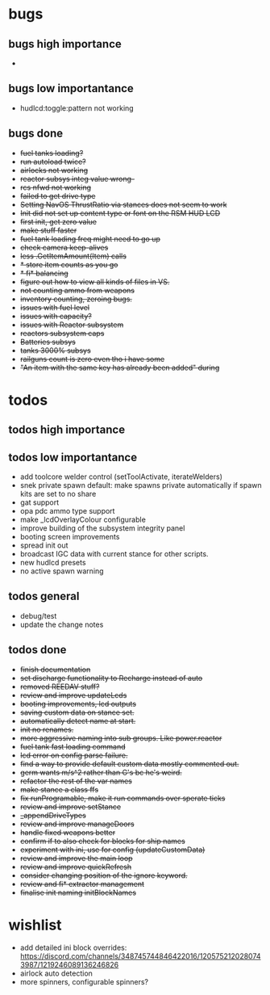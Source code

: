 # bugs

## bugs high importance

*

## bugs low importantance

* hudlcd:toggle:pattern not working

## bugs done

* ~~fuel tanks loading?~~
* ~~run autoload twice?~~
* ~~airlocks not working~~
* ~~reactor subsys integ value wrong-~~
* ~~rcs nfwd not working~~
* ~~failed to get drive type~~
* ~~Setting NavOS ThrustRatio via stances does not seem to work~~
* ~~Init did not set up content type or font on the RSM HUD LCD~~
* ~~first init, get zero value~~
* ~~make stuff faster~~
* ~~fuel tank loading freq might need to go up~~
* ~~check camera keep-alives~~
* ~~less .GetItemAmount(Item) calls~~
* ~~* store item counts as you go~~
* ~~* fi* balancing~~
* ~~figure out how to view all kinds of files in VS.~~
* ~~not counting ammo from weapons~~
* ~~inventory counting, zeroing bugs.~~
* ~~issues with fuel level~~
* ~~issues with capacity?~~
* ~~issues with Reactor subsystem~~
* ~~reactors subsystem caps~~
* ~~Batteries subsys~~
* ~~tanks 3000% subsys~~
* ~~railguns count is zero even tho i have some~~
* ~~"An item with the same key has already been added" during~~
 
# todos

## todos high importance



## todos low importantance

* add toolcore welder control (setToolActivate, iterateWelders)
* snek private spawn default: make spawns private automatically if spawn kits are set to no share
* gat support
* opa pdc ammo type support
* make _lcdOverlayColour configurable
* improve building of the subsystem integrity panel
* booting screen improvements
* spread init out
* broadcast IGC data with current stance for other scripts.
* new hudlcd presets
* no active spawn warning

## todos general

* debug/test
* update the change notes

## todos done

* ~~finish documentation~~
* ~~set discharge functionality to Recharge instead of auto~~
* ~~removed REEDAV stuff?~~
* ~~review and improve updateLcds~~
* ~~booting improvements, lcd outputs~~
* ~~saving custom data on stance set.~~
* ~~automatically detect name at start.~~
* ~~init no renames.~~
* ~~more aggressive naming into sub groups.  Like power.reactor~~
* ~~fuel tank fast loading command~~
* ~~lcd error on config parse failure.~~
* ~~find a way to provide default custom data mostly commented out.~~
* ~~germ wants m/s^2 rather than G's bc he's weird.~~
* ~~refactor the rest of the var names~~
* ~~make stance a class ffs~~
* ~~fix runProgramable, make it run commands over sperate ticks~~
* ~~review and improve setStance~~
* ~~_appendDriveTypes~~
* ~~review and improve manageDoors~~
* ~~handle fixed weapons better~~
* ~~confirm if to also check for blocks for ship names~~
* ~~experiment with ini, use for config (updateCustomData)~~
* ~~review and improve the main loop~~
* ~~review and improve quickRefresh~~
* ~~consider changing position of the ignore keyword.~~
* ~~review and fi* extractor management~~
* ~~finalise init naming initBlockNames~~

# wishlist

* add detailed ini block overrides: https://discord.com/channels/348745744846422016/1205752120280743987/1219246089136246826
* airlock auto detection
* more spinners, configurable spinners?